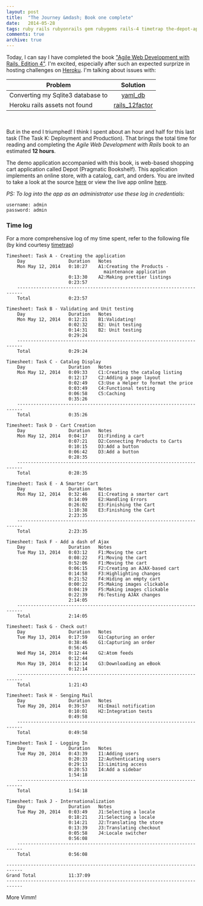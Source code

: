 ```yaml
---
layout: post
title:  "The Journey &mdash; Book one complete"
date:   2014-05-28
tags: ruby rails rubyonrails gem rubygems rails-4 timetrap the-depot-application Pragmatic-Bookshelf
comments: true
archive: true
---
```


Today, I can say I have completed the book ["Agile Web Development with Rails, Edition 4"](http://pragprog.com/book/rails4/agile-web-development-with-rails-4). I'm excited, especially after such an expected surprize in hosting challenges on [Heroku](https://www.heroku.com/home). I'm talking about issues with:

| Problem | Solution |
| ------------- |:-------------:|
|Converting my Sqlite3 database to |  [yaml_db](https://rubygems.org/gems/yaml_db) |
|Heroku rails assets not found | [rails_12factor](https://github.com/heroku/rails_12factor)|
<br />

But in the end I triumphed! I think I spent about an hour and half for this last task (The Task K: Deployment and Production). That brings the total time for reading and completing the _Agile Web Development with Rails_ book to an estimated __12 hours__.

The demo application accompanied with this book, is web-based shopping cart application called Depot (Pragmatic Bookshelf). This application implements an online store, with a catalog, cart, and orders. You are invited to take a look at the source [here](https://github.com/nadjetey/Depot) or view the live app online [here](http://depot-app-4696.herokuapp.com/).

_PS: To log into the app as an administrator use these log in credentials:_

```
username: admin
password: admin
```

### Time log
For a more comprehensive log of my time spent, refer to the following file (by kind courtesy [timetrap](http://rubygems.org/gems/timetrap))

```text
Timesheet: Task A - Creating the application
    Day                Duration   Notes
    Mon May 12, 2014   0:10:27    A1:Creating the Products -
                                    maintenance application
                       0:13:30    A2:Making prettier listings
                       0:23:57
    ------------------------------------------------------------------------
    Total              0:23:57

Timesheet: Task B - Validating and Unit testing
    Day                Duration   Notes
    Mon May 12, 2014   0:12:21    B1:Validating!
                       0:02:32    B2: Unit testing
                       0:14:31    B2: Unit testing
                       0:29:24
    ------------------------------------------------------------------------
    Total              0:29:24

Timesheet: Task C - Catalog Display
    Day                Duration   Notes
    Mon May 12, 2014   0:09:33    C1:Creating the catalog listing
                       0:12:17    C2:Adding a page layout
                       0:02:49    C3:Use a Helper to format the price
                       0:03:49    C4:Functional testing
                       0:06:58    C5:Caching
                       0:35:26
    ------------------------------------------------------------------------
    Total              0:35:26

Timesheet: Task D - Cart Creation
    Day                Duration   Notes
    Mon May 12, 2014   0:04:17    D1:Finding a cart
                       0:07:21    D2:Connecting Products to Carts
                       0:10:15    D3:Add a button
                       0:06:42    D3:Add a button
                       0:28:35
    ------------------------------------------------------------------------
    Total              0:28:35

Timesheet: Task E - A Smarter Cart
    Day                Duration   Notes
    Mon May 12, 2014   0:32:46    E1:Creating a smarter cart
                       0:14:09    E2:Handling Errors
                       0:26:02    E3:Finishing the Cart
                       1:10:38    E3:Finishing the Cart
                       2:23:35
    ------------------------------------------------------------------------
    Total              2:23:35

Timesheet: Task F - Add a dash of Ajax
    Day                Duration   Notes
    Tue May 13, 2014   0:03:12    F1:Moving the cart
                       0:08:22    F1:Moving the cart
                       0:52:06    F1:Moving the cart
                       0:06:15    F2:Creating an AJAX-based cart
                       0:14:58    F3:Highlighting changes
                       0:21:52    F4:Hiding an empty cart
                       0:00:22    F5:Making images clickable
                       0:04:19    F5:Making images clickable
                       0:22:39    F6:Testing AJAX changes
                       2:14:05
    ------------------------------------------------------------------------
    Total              2:14:05

Timesheet: Task G - Check out!
    Day                Duration   Notes
    Tue May 13, 2014   0:17:59    G1:Capturing an order
                       0:38:46    G1:Capturing an order
                       0:56:45
    Wed May 14, 2014   0:12:44    G2:Atom feeds
                       0:12:44
    Mon May 19, 2014   0:12:14    G3:Downloading an eBook
                       0:12:14
    ------------------------------------------------------------------------
    Total              1:21:43

Timesheet: Task H - Senging Mail
    Day                Duration   Notes
    Tue May 20, 2014   0:39:57    H1:Email notification
                       0:10:01    H2:Integration tests
                       0:49:58
    ------------------------------------------------------------------------
    Total              0:49:58

Timesheet: Task I - Logging In
    Day                Duration   Notes
    Tue May 20, 2014   0:43:39    I1:Adding users
                       0:20:33    I2:Authenticating users
                       0:29:13    I3:Limiting access
                       0:20:53    I4:Add a sidebar
                       1:54:18
    ------------------------------------------------------------------------
    Total              1:54:18

Timesheet: Task J - Internationalization
    Day                Duration   Notes
    Tue May 20, 2014   0:03:49    J1:Selecting a locale
                       0:18:21    J1:Selecting a locale
                       0:14:21    J2:Translating the store
                       0:13:39    J3:Translating checkout
                       0:05:58    J4:Locale switcher
                       0:56:08
    ------------------------------------------------------------------------
    Total              0:56:08

----------------------------------------------------------------------------
Grand Total            11:37:09
----------------------------------------------------------------------------
```

More Vimm!